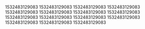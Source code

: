 1532483129083
1532483129083
1532483129083
1532483129083
1532483129083
1532483129083
1532483129083
1532483129083
1532483129083
1532483129083
1532483129083
1532483129083
1532483129083
1532483129083
1532483129083
